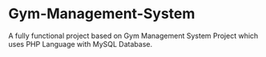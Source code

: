 # Gym-Management-System
A fully functional project based on Gym Management System Project which uses PHP Language with MySQL Database.





